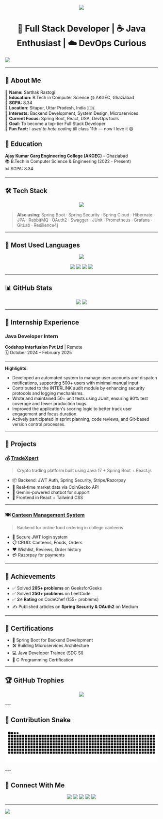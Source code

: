 <!-- 💎 Sarthak Rastogi - GitHub Profile README 💎 -->

<!-- Typing effect intro -->
<p align="center">
  <img src="https://readme-typing-svg.demolab.com?font=Fira+Code&size=24&pause=1000&center=true&vCenter=true&width=1000&lines=Hi+I'm+Sarthak+Rastogi!;Java+Backend+Developer+from+India;Spring+Boot+%7C+React+%7C+Microservices;DSA+%7C+Cloud+%7C+System+Design+Learner;Open+Source+Contributor+%F0%9F%92%AA" />
</p>

<h1 align="center">🚀 Full Stack Developer | ☕ Java Enthusiast | ☁️ DevOps Curious</h1>

<img src="https://capsule-render.vercel.app/api?type=waving&color=0:0099FF,100:00FEEE&height=90&section=header&animation=twinkling"/>

---

## 🧠 About Me

🔹 **Name:** Sarthak Rastogi  
🔹 **Education:** B.Tech in Computer Science @ AKGEC, Ghaziabad  
🔹 **SGPA:** 8.34  
🔹 **Location:** Sitapur, Uttar Pradesh, India 🇮🇳  
🔹 **Interests:** Backend Development, System Design, Microservices  
🔹 **Current Focus:** Spring Boot, React, DSA, DevOps tools  
🔹 **Goal:** To become a top-tier Full Stack Developer  
🔹 **Fun Fact:** I *used to hate coding* till class 11th — now I love it 😄

## 🏫 Education

**Ajay Kumar Garg Engineering College (AKGEC)** – Ghaziabad  
📚 B.Tech in Computer Science & Engineering (2022 - Present)  
📊 SGPA: 8.34

---

<!-- Primary Stack Icons -->
## 🛠️ Tech Stack

<p align="center">
  <img src="https://skillicons.dev/icons?i=java,spring,react,docker,kafka,redis,postgresql,mysql,git,github,intellij,html,css" />
</p>

> **Also using**: Spring Boot · Spring Security · Spring Cloud · Hibernate · JPA · RabbitMQ · OAuth2 · Swagger · JUnit · Prometheus · Grafana · GitLab · Resilience4j


---
## 📌 Most Used Languages

<div align="center">
  <img src="https://github-readme-stats.vercel.app/api/top-langs/?username=Sarthakverse&layout=compact&theme=tokyonight&bg_color=0D1117&title_color=F7971E&text_color=ffffff&icon_color=00FFE1&border_radius=15&hide_border=true" width="450" />
</div>

<p align="center">
  <img src="https://img.shields.io/badge/Java-First%20Love-%23ED8B00?style=for-the-badge&logo=java&logoColor=white"/>
  <img src="https://img.shields.io/badge/PostgreSQL-Used+in+Projects-%234169E1?style=for-the-badge&logo=postgresql&logoColor=white"/>
  <img src="https://img.shields.io/badge/Redis-Caching%20King-%23DC382D?style=for-the-badge&logo=redis&logoColor=white"/>
  <img src="https://img.shields.io/badge/HTML%2FCSS-Basics%20Covered-%23E34F26?style=for-the-badge&logo=html5&logoColor=white"/>
</p>


---

## 📊 GitHub Stats

<p align="center">
  <img src="https://github-readme-stats.vercel.app/api?username=Sarthakverse&show_icons=true&theme=tokyonight&count_private=true" height="160"/>
  <img src="https://github-readme-streak-stats.herokuapp.com?user=Sarthakverse&theme=tokyonight" height="160"/>
</p>

---
<h2 align="left">💼 Internship Experience</h2>

### Java Developer Intern  
**Codehop Interfusion Pvt Ltd** | Remote  
🗓️ October 2024 – February 2025

---

**Highlights:**

- Developed an automated system to manage user accounts and dispatch notifications, supporting 500+ users with minimal manual input.
- Contributed to the INTERLINK audit module by enhancing security protocols and logging mechanisms.
- Wrote and maintained 50+ unit tests using JUnit, ensuring 90% test coverage and fewer production bugs.
- Improved the application's scoring logic to better track user engagement and focus duration.
- Actively participated in sprint planning, code reviews, and Git-based version control processes.

---

## 🚀 Projects

### 💰 [TradeXpert](https://github.com/Sarthakverse/TradeXpert-Backend)
> Crypto trading platform built using Java 17 + Spring Boot + React.js

- 📦 Backend: JWT Auth, Spring Security, Stripe/Razorpay
- 🔗 Real-time market data via CoinGecko API
- 🤖 Gemini-powered chatbot for support
- 🎨 Frontend in React + Tailwind CSS

---

### 🍽️ [Canteen Management System](https://github.com/Sarthakverse/canteen-app-backend)
> Backend for online food ordering in college canteens

- 🔐 Secure JWT login system  
- 📋 CRUD: Canteens, Foods, Orders  
- ❤️ Wishlist, Reviews, Order history  
- 💳 Razorpay for payments

---

## 🏅 Achievements

- ✅ Solved **265+ problems** on GeeksforGeeks  
- ✅ Solved **250+ problems** on LeetCode  
- ✅ **2⭐ Rating** on CodeChef (155+ problems)  
- ✍️ Published articles on **Spring Security & OAuth2** on Medium

---

## 📜 Certifications

- 🧠 Spring Boot for Backend Development  
- 🛠️ Building Microservices Architecture  
- 💻 Java Developer Trainee (SDC SI)  
- 📘 C Programming Certification

---

## 🏆 GitHub Trophies

<p align="center">
  <img src="https://github-profile-trophy.vercel.app/?username=Sarthakverse&theme=gruvbox&title=MultiLanguage,Commit,Repositories,Followers,PullRequest,Stars&no-frame=true&column=3&margin-w=15" />
</p>
---

## 🐍 Contribution Snake

<p align="center">
  <img src="https://raw.githubusercontent.com/Sarthakverse/Sarthakverse/output/snake.svg" alt=\"snake eating commits\"/>
</p>
---


## 🔗 Connect With Me

<p align="center">
  <a href="mailto:sarthakrastogi102@gmail.com"><img src="https://img.shields.io/badge/Gmail-D14836?style=for-the-badge&logo=gmail&logoColor=white"/></a>
  <a href="https://linkedin.com/in/sarthak-rastogi-47bb11256"><img src="https://img.shields.io/badge/LinkedIn-0077B5?style=for-the-badge&logo=linkedin&logoColor=white"/></a>
  <a href="https://github.com/Sarthakverse"><img src="https://img.shields.io/badge/GitHub-171515?style=for-the-badge&logo=github&logoColor=white"/></a>
  <a href="https://leetcode.com/u/rsarthak123"><img src="https://img.shields.io/badge/LeetCode-FFA116?style=for-the-badge&logo=leetcode&logoColor=black"/></a>
  <a href="https://medium.com/@rsarthakverse123"><img src="https://img.shields.io/badge/Medium-000000?style=for-the-badge&logo=medium&logoColor=white"/></a>
</p>

---

<!-- 🌊 Footer -->
<img src="https://capsule-render.vercel.app/api?type=waving&color=00FEEE&height=100&section=footer&animation=twinkling"/>
